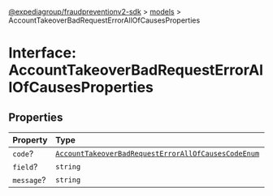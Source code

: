 [@expediagroup/fraudpreventionv2-sdk](../../index.md) > [models](../index.md) > AccountTakeoverBadRequestErrorAllOfCausesProperties

# Interface: AccountTakeoverBadRequestErrorAllOfCausesProperties

## Properties

| Property | Type | Description | Source |
| :------ | :------ | :------ | :------ |
| `code`? | [`AccountTakeoverBadRequestErrorAllOfCausesCodeEnum`](../type-aliases/AccountTakeoverBadRequestErrorAllOfCausesCodeEnum.md) | - | models/AccountTakeoverBadRequestErrorAllOfCauses.ts:50 |
| `field`? | `string` | - | models/AccountTakeoverBadRequestErrorAllOfCauses.ts:51 |
| `message`? | `string` | - | models/AccountTakeoverBadRequestErrorAllOfCauses.ts:52 |
